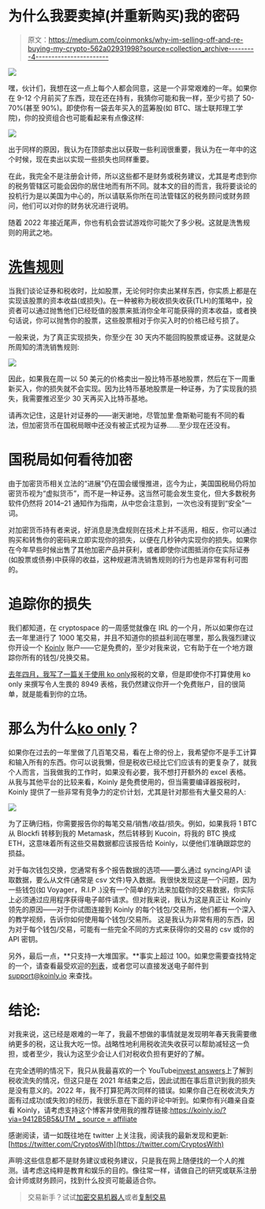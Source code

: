 # 为什么我要卖掉(并重新购买)我的密码

> 原文：<https://medium.com/coinmonks/why-im-selling-off-and-re-buying-my-crypto-562a02931998?source=collection_archive---------4----------------------->

![](img/ddf5749a69a37bfd0b9ed3c02702a889.png)

嘿，伙计们，我想在这一点上每个人都会同意，这是一个非常艰难的一年。如果你在 9-12 个月前买了东西，现在还在持有，我猜你可能和我一样，至少亏损了 50-70%(甚至 90%)。即使你有一袋去年买入的蓝筹股(如 BTC、瑞士联邦理工学院)，你的投资组合也可能看起来有点像这样:

![](img/1ae1d2c20ae18a6d25860b56296f513e.png)

出于同样的原因，我认为在顶部卖出以获取一些利润很重要，我认为在一年中的这个时候，现在卖出以实现一些损失也同样重要。

在此，我完全不是注册会计师，所以这些都不是财务或税务建议，尤其是考虑到你的税务管辖区可能会因你的居住地而有所不同。就本文的目的而言，我将要谈论的投机行为是以美国为中心的，所以请联系你所在司法管辖区的税务顾问或财务顾问，他们可以对你的财务状况进行说明。

随着 2022 年接近尾声，你也有机会尝试游戏你可能欠了多少税。这就是洗售规则的用武之地。

# [洗售规则](https://www.investopedia.com/terms/w/washsalerule.asp)

当我们谈论证券和税收时，比如股票，无论何时你卖出某样东西，你实质上都是在实现该股票的资本收益(或损失)。在一种被称为税收损失收获(TLH)的策略中，投资者可以通过抛售他们已经贬值的股票来抵消你全年可能获得的资本收益，或者换句话说，你可以抛售你的股票，这些股票相对于你买入时的价格已经亏损了。

一般来说，为了真正实现损失，你至少在 30 天内不能回购股票或证券。这就是众所周知的清洗销售规则:

![](img/94c8cd1c2ba4081d350bdb569bba0ea3.png)

因此，如果我在周一以 50 美元的价格卖出一股比特币基地股票，然后在下一周重新买入，你的损失就不会实现。因为比特币基地股票是一种证券，为了实现我的损失，我需要推迟至少 30 天再买入比特币基地。

请再次记住，这是针对证券的——谢天谢地，尽管加里·詹斯勒可能有不同的看法，但加密货币在国税局眼中还没有被正式视为证券……至少现在还没有。

# 国税局如何看待加密

由于加密货币相关立法的“进展”仍在国会缓慢推进，迄今为止，美国国税局仍将加密货币视为“虚拟货币”，而不是一种证券。这当然可能会发生变化，但大多数税务软件仍然将 2014–21 通知作为指南，从中您会注意到，一次也没有提到“安全”一词。

对加密货币持有者来说，好消息是洗盘规则在技术上并不适用，相反，你可以通过购买和转售你的密码来立即实现你的损失，以便在几秒钟内实现你的损失。如果你在今年早些时候出售了其他加密产品并获利，或者即使你试图抵消你在实际证券(如股票或债券)中获得的收益，这种规避清洗销售规则的行为也是非常有利可图的。

# 追踪你的损失

我们都知道，在 cryptospace 的一周感觉就像在 IRL 的一个月，所以如果你在过去一年里进行了 1000 笔交易，并且不知道你的损益利润在哪里，那么我强烈建议你开设一个 [Koinly](https://koinly.io/?via=9412B5B5) 账户——它是免费的，至少对我来说，它有助于在一个地方跟踪你所有的钱包/兑换交易。

[去年四月，我写了一篇关于使用 ko only](https://www.publish0x.com/jaik83/things-to-consider-before-using-koinly-to-figure-out-your-cr-xnxrnqp)报税的文章，但是即使你不打算使用 ko only 来撰写令人生畏的 8949 表格，我仍然建议你开一个免费账户，目的很简单，就是能看到你的立场。

# 那么为什么[ko only](https://koinly.io/?via=9412B5B5)？

如果你在过去的一年里做了几百笔交易，看在上帝的份上，我希望你不是手工计算和输入所有的东西。你可以说我懒，但是税收已经比它们应该有的更复杂了，就我个人而言，当我做我的工作时，如果没有必要，我不想打开额外的 excel 表格。从我与其他平台的比较来看，Koinly 是免费使用的，但当需要编译器报税时，Koinly 提供了一些非常有竞争力的定价计划，尤其是针对那些有大量交易的人:

![](img/f9e984cd21e7a8ab636c83355aaecbd4.png)

为了正确归档，你需要报告你的每笔交易/销售/收益/损失。例如，如果我将 1 BTC 从 Blockfi 转移到我的 Metamask，然后转移到 Kucoin，将我的 BTC 换成 ETH，这意味着所有这些交易数据都应该报告给 Koinly，以便他们准确跟踪您的损益。

对于每次钱包交换，您通常有多个报告数据的选项——要么通过 syncing/API 读取数据，要么从文件(通常是 csv 文件)导入数据。我很快发现这是一个问题，因为一些钱包(如 Voyager，R.I.P .)没有一个简单的方法来加载你的交易数据，你实际上必须通过应用程序获得电子邮件请求。但对我来说，我认为这是真正让 Koinly 领先的原因——对于你试图连接到 Koinly 的每个钱包/交易所，他们都有一个深入的教学视频，告诉你如何使用每个钱包/交易所。 这是我认为非常有用的东西，因为对于每个钱包/交易，可能有一些完全不同的方式来获得你的交易的 csv 或你的 API 密钥。

另外，最后一点，**只支持一大堆国家。**事实上超过 100。如果您需要查找特定的一个，请查看最受欢迎的[列表](https://help.koinly.io/en/articles/3663358-which-countries-does-koinly-calculate-taxes-for)，或者您可以直接发送电子邮件到 [support@koinly.io](mailto:support@koinly.io) 来查找。

# 结论:

对我来说，这已经是艰难的一年了，我最不想做的事情就是发现明年春天我需要缴纳更多的税，这让我大吃一惊。战略性地利用税收流失收获可以帮助减轻这一负担，或者至少，我认为这至少会让人们对税收负担有更好的了解。

在完全透明的情况下，我只从我最喜欢的一个 YouTube[invest answers](https://www.youtube.com/@InvestAnswers)上了解到税收流失的情况，但这只是在 2021 年结束之后，因此试图在事后意识到我的损失是没有意义的。2022 年，我不打算犯两次同样的错误。如果你自己在税收流失方面有过成功(或失败)的经历，我很乐意在下面的评论中听到。如果你有兴趣亲自查看 Koinly，请考虑支持这个博客并使用我的推荐链接:[https://koinly.io/?via=9412B5B5&UTM _ source = affiliate](https://koinly.io/?via=9412B5B5&utm_source=affiliate)

感谢阅读，请一如既往地在 twitter 上关注我，阅读我的最新发现和更新:[https://twitter.com/CryptosWith](https://twitter.com/CryptosWith)

声明:这些信息都不是财务建议或税务建议，只是我在网上随便找的一个人的推测。请考虑这纯粹是教育和娱乐的目的。像往常一样，请做自己的研究或联系注册会计师或财务顾问，找到什么投资可能最适合你。

> 交易新手？试试[加密交易机器人](/coinmonks/crypto-trading-bot-c2ffce8acb2a)或者[复制交易](/coinmonks/top-10-crypto-copy-trading-platforms-for-beginners-d0c37c7d698c)